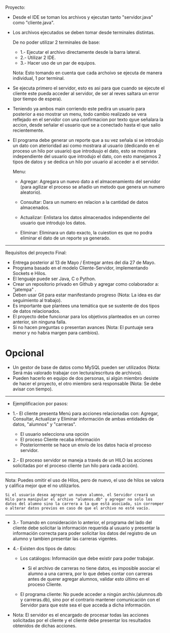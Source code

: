 Proyecto:

- Desde el IDE se toman los archivos y ejecutan tanto "servidor.java" como "cliente.java".

- Los archivos ejecutados se deben tomar desde terminales distintas.
    
    De no poder utilizar 2 terminales de base:
    
    - 1.- Ejecutar el archivo directamente desde la barra lateral.
    - 2.- Utilizar 2 IDE.
    - 3.- Hacer uso de un par de equipos.

    Nota: Esto tomando en cuenta que cada archoivo se ejecuta de manera individual, 1 por terminal.

- Se ejecuta primero el servidor, esto es asi para que cuando se ejecute el cliente este pueda acceder al servidor, de ser al reves saltara un error (por tiempo de espera).

- Teniendo ya ambos main corriendo este pedira un usuario para posterior a eso mostrar un menu, todo cambio realizado se vera reflejado en el servidor con una confirmacion por texto qyue señalara la accion, desde señalar el usuario que se a conectado hasta el que salio recientemente.

- El programa debe generar un reporte que a su vez señala si se introdujo un dato con aterioridad asi como mostrara al usuario (dedicando en el proceso un hilo por usuario) que introduujo el dato, esto se mostrara independiente del usuario que introdujo el dato, con esto manejamos 2 tipos de datos y se dedica un hilo por usuario al acceder a el servidor.

    Menu:

    - Agregar: Agregara un nuevo dato a el almacenamiento del servidor (para agilizar el proceso se añadio un metodo que genera un numero aleatorio).

    - Consultar: Dara un numero en relacion a la cantidad de datos almacenados.

    - Actualizar: Enlistara los datos almacenados independiente del usuario que introdujo los datos.

    - Eliminar: Eliminara un dato exacto, la cuiestion es que no podra eliminar el dato de un reporte ya generado.

--------------------------------------------------------------

 Requisitos del proyecto Final:

- Entrega posterior al 13 de Mayo / Entregar antes del día 27 de Mayo.
- Programa basado en el modelo Cliente-Servidor, implementando Sockets e Hilos.
- El lenguaje puede ser Java, C o Python.
- Crear un repositorio privado en Github y agregar como colaborador a: "jatempa" .
- Deben usar Git para estar manifestando progreso (Nota: La idea es dar seguimiento al trabajo).
- Es importante que plantees una temática que se sustente de dos tipos de datos relacionados.
- El proyecto debe funcionar para los objetivos planteados en un correo anterior, sin ninguna falla.
- Si no hacen preguntas o presentan avances (Nota: El puntuaje sera menor y no habra margen para cambios).

# Opcional

- Un gestor de base de datos como MySQL pueden ser utilizados (Nota: Será más valorado trabajar con lectura/escritura de archivos).
- Pueden hacerlo en equipo de dos personas, si algún miembro desiste de hacer el proyecto, el otro miembro será responsable (Nota: Se debe avisar con tiempo).

---------------------------------------------------------------

- Ejemplificacion por pasos:

- 1.- El cliente presenta Menú para acciones relacionadas con: Agregar, Consultar, Actualizar y Eliminar información de ambas entidades de datos, "alumnos" y "carreras".

    - El usuario selecciona una opción
    - El proceso Cliente recaba información
    - Posteriormente se hace un envío de los datos hacia el proceso servidor. 

- 2.- El proceso servidor se maneja a través de un HILO las acciones solicitadas por el proceso cliente (un hilo para cada acción).

---------------------------------------------------------------
Nota: Puedes omitir el uso de Hilos, pero de nuevo, el uso de hilos se valora y califica mejor que el no utilizarlos.

    Si el usuario desea agregar un nuevo alumno, el Servidor creará un Hilo para manipular el archivo "alumnos.db" y agregar no solo los datos del alumno sino la carrera a la que está asociada, sin corromper o alterar datos previos en caso de que el archivo no esté vacío.
---------------------------------------------------------------

- 3.- Tomando en consideración lo anterior, el programa del lado del cliente debe solicitar la información requerida al usuario y presentar la información correcta para poder solicitar los datos del registro de un alumno y tambien presentar las carreras vigentes.

- 4.- Existen dos tipos de datos:

    - Los catálogos: Información que debe existir para poder trabajar.
        
        - Si el archivo de carreras no tiene datos, es imposible asociar el alumno a una carrera, por lo que debes contar con carreras antes de querer agregar alumnos, validar esto último en el proceso Cliente.

    - El programa cliente: No puede acceder a ningún archiv.(alumnos.db y carreras.db), sino por el contrario mantener comunicación con el Servidor para que este sea el que acceda a dicha información. 

- Nota: El servidor es el encargado de procesar todas las acciones solicitadas por el cliente y el cliente debe presentar los resultados obtenidos de dichas acciones.